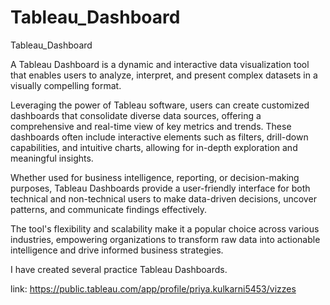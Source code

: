 # Tableau_Dashboard
Tableau_Dashboard 

A Tableau Dashboard is a dynamic and interactive data visualization tool that enables users to analyze, interpret, and present complex datasets in a visually compelling format.

Leveraging the power of Tableau software, users can create customized dashboards that consolidate diverse data sources, offering a comprehensive and real-time view of key metrics and trends. These dashboards often include interactive elements such as filters, drill-down capabilities, and intuitive charts, allowing for in-depth exploration and meaningful insights.

Whether used for business intelligence, reporting, or decision-making purposes, Tableau Dashboards provide a user-friendly interface for both technical and non-technical users to make data-driven decisions, uncover patterns, and communicate findings effectively.
  
The tool's flexibility and scalability make it a popular choice across various industries, empowering organizations to transform raw data into actionable intelligence and drive informed business strategies.

I have created several practice Tableau Dashboards.

link: https://public.tableau.com/app/profile/priya.kulkarni5453/vizzes
